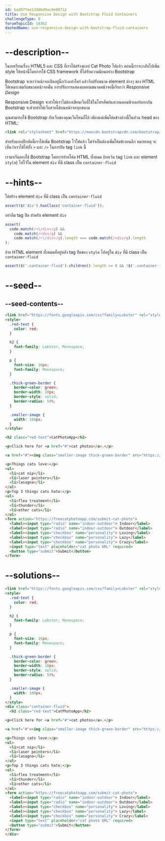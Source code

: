 ```yaml
---
id: bad87fee1348bd9acde08712
title: Use Responsive Design with Bootstrap Fluid Containers
challengeType: 0
forumTopicId: 18362
dashedName: use-responsive-design-with-bootstrap-fluid-containers
---
```


# --description--

ในบทเรียนเรื่อง HTML5 และ CSS ที่เราได้สร้างแอป Cat Photo ไปแล้ว ตอนนี้เราจะกลับไปเพิ่ม style ให้หน้านี้โดยการใช้ CSS framework ที่ได้รับความนิยมอย่าง Bootstrap

Bootstrap จะหาว่าหน้าจอเปิดอยู่นี้กว้างเท่าไหร่ แล้วจึงปรับขนาด element ต่างๆ ของ HTML ให้เหมาะสมกับขนาดหน้าจอนั้น การปรับการแสดงผลตามขนาดหน้าจอนี้เรียกว่า <dfn>Responsive Design</dfn>

Responsive Design จะทำให้เราไม่ต้องเขียนเว็บที่ใช้ในโทรศัพท์และบนคอมพิวเตอร์แยกกัน Bootstrap จะช่วยทำให้เว็บสวยได้บนหน้าจอทุกขนาด

คุณสามารถใช้ Bootstrap กับเว็บของคุณเว็บไหนก็ได้ เพียงแค่เพิ่มโค้ดข้างล่างนี้ในส่วน head ของ HTML:

```html
<link rel="stylesheet" href="https://maxcdn.bootstrapcdn.com/bootstrap/3.3.7/css/bootstrap.min.css" integrity="sha384-BVYiiSIFeK1dGmJRAkycuHAHRg32OmUcww7on3RYdg4Va+PmSTsz/K68vbdEjh4u" crossorigin="anonymous"/>
```

สำหรับแบบฝึกหัดนี้เราได้เพิ่ม Bootstrap ไว้ให้แล้ว ไม่จำเป็นต้องเพิ่มโค้ดข้างบนอีก
หมายเหตุ จะเห็นว่าเราใช้ได้ทั้ง `>` และ `/>` ในการปิด tag `link` นี้

เรามาเริ่มลองใช้ Bootstrap โดยการย้ายโค้ด HTML ทั้งหมด (ยกเว้น tag `link` และ element `style`) ไปไว้ใน element `div` ที่มี class เป็น `container-fluid`

# --hints--

ให้สร้าง element `div` ที่มี class เป็น `container-fluid`

```js
assert($('div').hasClass('container-fluid'));
```

อย่าลืม tag ปิด สำหรับ element `div` 

```js
assert(
  code.match(/<\/div>/g) &&
    code.match(/<div/g) &&
    code.match(/<\/div>/g).length === code.match(/<div/g).length
);
```

ย้าย HTML element ทั้งหมดที่อยู่หลัง tag ปิดของ `style` ไปอยู่ใน `div` ที่มี class เป็น `container-fluid`

```js
assert($('.container-fluid').children().length >= 8 && !$('.container-fluid').has("style").length && !$('.container-fluid').has("link").length);
```

# --seed--

## --seed-contents--

```html
<link href="https://fonts.googleapis.com/css?family=Lobster" rel="stylesheet" type="text/css">
<style>
  .red-text {
    color: red;
  }

  h2 {
    font-family: Lobster, Monospace;
  }

  p {
    font-size: 16px;
    font-family: Monospace;
  }

  .thick-green-border {
    border-color: green;
    border-width: 10px;
    border-style: solid;
    border-radius: 50%;
  }

  .smaller-image {
    width: 100px;
  }
</style>

<h2 class="red-text">CatPhotoApp</h2>

<p>Click here for <a href="#">cat photos</a>.</p>

<a href="#"><img class="smaller-image thick-green-border" src="https://cdn.freecodecamp.org/curriculum/cat-photo-app/relaxing-cat.jpg" alt="A cute orange cat lying on its back."></a>

<p>Things cats love:</p>
<ul>
  <li>cat nip</li>
  <li>laser pointers</li>
  <li>lasagna</li>
</ul>
<p>Top 3 things cats hate:</p>
<ol>
  <li>flea treatment</li>
  <li>thunder</li>
  <li>other cats</li>
</ol>
<form action="https://freecatphotoapp.com/submit-cat-photo">
  <label><input type="radio" name="indoor-outdoor"> Indoor</label>
  <label><input type="radio" name="indoor-outdoor"> Outdoor</label>
  <label><input type="checkbox" name="personality"> Loving</label>
  <label><input type="checkbox" name="personality"> Lazy</label>
  <label><input type="checkbox" name="personality"> Crazy</label>
  <input type="text" placeholder="cat photo URL" required>
  <button type="submit">Submit</button>
</form>
```

# --solutions--

```html
<link href="https://fonts.googleapis.com/css?family=Lobster" rel="stylesheet" type="text/css">
<style>
  .red-text {
    color: red;
  }

  h2 {
    font-family: Lobster, Monospace;
  }

  p {
    font-size: 16px;
    font-family: Monospace;
  }

  .thick-green-border {
    border-color: green;
    border-width: 10px;
    border-style: solid;
    border-radius: 50%;
  }

  .smaller-image {
    width: 100px;
  }
</style>
<div class="container-fluid">
  <h2 class="red-text">CatPhotoApp</h2>

<p>Click here for <a href="#">cat photos</a>.</p>

<a href="#"><img class="smaller-image thick-green-border" src="https://cdn.freecodecamp.org/curriculum/cat-photo-app/relaxing-cat.jpg" alt="A cute orange cat lying on its back."></a>

<p>Things cats love:</p>
<ul>
  <li>cat nip</li>
  <li>laser pointers</li>
  <li>lasagna</li>
</ul>
<p>Top 3 things cats hate:</p>
<ol>
  <li>flea treatment</li>
  <li>thunder</li>
  <li>other cats</li>
</ol>
<form action="https://freecatphotoapp.com/submit-cat-photo">
  <label><input type="radio" name="indoor-outdoor"> Indoor</label>
  <label><input type="radio" name="indoor-outdoor"> Outdoor</label>
  <label><input type="checkbox" name="personality"> Loving</label>
  <label><input type="checkbox" name="personality"> Lazy</label>
  <label><input type="checkbox" name="personality"> Crazy</label>
  <input type="text" placeholder="cat photo URL" required>
  <button type="submit">Submit</button>
</form>
</div>
```
